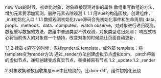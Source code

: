 new Vue的时候，初始化对象，对象直接观测对象的属性
数组重写数组的方法，增加元素要添加观测，删除元素去除观测
1.
1.1 用Vue的构造函数，创建组件， _init初始化入口
1.1.1 数据观测初始化(vue源码会先初始化事件和生命周期) data、props、methods、data、computed、watch
observe，对对象进行递归观测，数组重写数据的方法，数组中普通类型不做观测，对象类型递归观测；
响应式核心将当前传入的对象做一个劫持，改变对象的时候能让页面自动更新，
  <!-- // 只观测存在的属性 data:{ a:1, b:2} vm.c = 3 vm.$set
  // 数组中更改索引和长度，无法被监控
  // vm.a = {a:1} // 赋值的是个对象，也会进行观测
  // 数组的$set用splice实现，对象就是重新 defineProperty -->
1.1.2 挂载
el存在的时候，先找render或 template，或外部 template；将template变为render方法
通过_render方法创建虚拟节点虚拟dom，
patch将新的虚拟节点，递归创建变成真实节点，替换掉原有节点
1.2 _update
1.2 _render


2.对象收集和数组收集是vue中比较绕的，比dom-diff，组件初始化还绕
